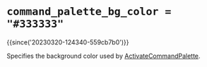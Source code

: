 # `command_palette_bg_color = "#333333"`

{{since('20230320-124340-559cb7b0')}}

Specifies the background color used by
[ActivateCommandPalette](../keyassignment/ActivateCommandPalette.md).

